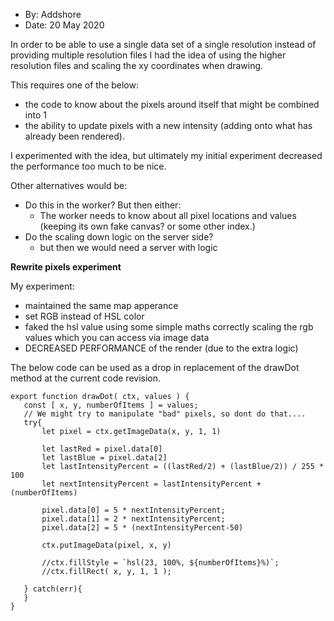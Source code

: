  - By: Addshore
 - Date: 20 May 2020
 
 In order to be able to use a single data set of a single resolution instead of providing multiple resolution files
 I had the idea of using the higher resolution files and scaling the xy coordinates when drawing.
 
 This requires one of the below:
  - the code to know about the pixels around itself that might be combined into 1
  - the ability to update pixels with a new intensity (adding onto what has already been rendered).
 
 I experimented with the idea, but ultimately my initial experiment decreased the performance too much to be nice.
 
 Other alternatives would be:
  - Do this in the worker? But then either:
    - The worker needs to know about all pixel locations and values (keeping its own fake canvas? or some other index.)
  - Do the scaling down logic on the server side?
    - but then we would need a server with logic

 **Rewrite pixels experiment**
 
 My experiment:
  - maintained the same map apperance
  - set RGB instead of HSL color
  - faked the hsl value using some simple maths correctly scaling the rgb values which you can access via image data
  - DECREASED PERFORMANCE of the render (due to the extra logic)

The below code can be used as a drop in replacement of the drawDot method at the current code revision. 
 ```
export function drawDot( ctx, values ) {
	const [ x, y, numberOfItems ] = values;
	// We might try to manipulate "bad" pixels, so dont do that....
	try{
		let pixel = ctx.getImageData(x, y, 1, 1)

		let lastRed = pixel.data[0]
		let lastBlue = pixel.data[2]
		let lastIntensityPercent = ((lastRed/2) + (lastBlue/2)) / 255 * 100
		let nextIntensityPercent = lastIntensityPercent + (numberOfItems)

		pixel.data[0] = 5 * nextIntensityPercent;
		pixel.data[1] = 2 * nextIntensityPercent;
		pixel.data[2] = 5 * (nextIntensityPercent-50)

		ctx.putImageData(pixel, x, y)

		//ctx.fillStyle = `hsl(23, 100%, ${numberOfItems}%)`;
		//ctx.fillRect( x, y, 1, 1 );

	} catch(err){
	}
}
```
